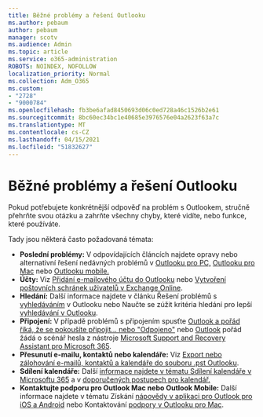 ```yaml
---
title: Běžné problémy a řešení Outlooku
ms.author: pebaum
author: pebaum
manager: scotv
ms.audience: Admin
ms.topic: article
ms.service: o365-administration
ROBOTS: NOINDEX, NOFOLLOW
localization_priority: Normal
ms.collection: Adm_O365
ms.custom:
- "2728"
- "9000784"
ms.openlocfilehash: fb3be6afad8450693d06c0ed728a46c1526b2e61
ms.sourcegitcommit: 8bc60ec34bc1e40685e3976576e04a2623f63a7c
ms.translationtype: MT
ms.contentlocale: cs-CZ
ms.lasthandoff: 04/15/2021
ms.locfileid: "51832627"
---
```

# <a name="outlook-common-issues-and-resolutions"></a>Běžné problémy a řešení Outlooku

Pokud potřebujete konkrétnější odpověď na problém s Outlookem, stručně přehrňte svou otázku a zahrňte všechny chyby, které vidíte, nebo funkce, které používáte.

Tady jsou některá často požadovaná témata:

- **Poslední problémy:**  V odpovídajících článcích najdete opravy nebo alternativní řešení nedávných problémů v [Outlooku pro PC,](https://support.office.com/article/ecf61305-f84f-4e13-bb73-95a214ac1230) [Outlooku pro Mac](https://support.office.com/article/54afa5e3-db38-422a-9d94-3b55330ded8e) nebo [Outlooku mobile.](https://support.office.com/article/a264ef01-9c88-48fb-9285-7017e4f31f02)
- **Účty:**  Viz  [Přidání e-mailového účtu do Outlooku](https://support.office.com/article/6e27792a-9267-4aa4-8bb6-c84ef146101b)  nebo  [Vytvoření poštovních schránek uživatelů v Exchange Online](https://docs.microsoft.com/Exchange/recipients-in-exchange-online/create-user-mailboxes).
- **Hledání:**  Další informace najdete v článku Řešení problémů s  [vyhledáváním](https://support.office.com/article/2556b11f-f4d8-46be-b0a7-de33a3f4f066)  v Outlooku nebo Naučte se zúžit kritéria hledání pro lepší  [vyhledávání v Outlooku](https://support.office.com/article/D824D1E9-A255-4C8A-8553-276FB895A8DA).
- **Připojení:**  V případě problémů s připojením spusťte  [Outlook a pořád říká, že se pokoušíte připojit... nebo "Odpojeno"](https://aka.ms/SaRA-OutlookDisconnect)  nebo  [Outlook](https://aka.ms/SaRA-OutlookPwdPrompt)  pořád žádá o scénář hesla z nástroje  [Microsoft Support and Recovery Assistant pro Microsoft 365](https://diagnostics.outlook.com/#/).
- **Přesunutí e-mailu, kontaktů nebo kalendáře:**  Viz  [Export nebo zálohování e-mailů, kontaktů a kalendáře do souboru .pst Outlooku](https://support.office.com/article/14252b52-3075-4e9b-be4e-ff9ef1068f91).
- **Sdílení kalendáře:**  Další [informace najdete v tématu Sdílení kalendáře v Microsoftu 365](https://support.office.com/article/b576ecc3-0945-4d75-85f1-5efafb8a37b4) a v [doporučených postupech pro kalendář.](https://support.office.com/article/D93F72D3-2361-4E0D-8D6A-5C4939C17F39)
- **Kontaktujte podporu pro Outlook Mac nebo Outlook Mobile:**  Další informace najdete v tématu Získání  [nápovědy v aplikaci pro Outlook pro iOS a Android](https://support.office.com/article/218a22d1-9fa5-4889-b689-de1c63493243)  nebo Kontaktování  [podpory v Outlooku pro Mac](https://support.office.com/article/d0410177-8e65-4487-93f7-206a3a3d71a8).
